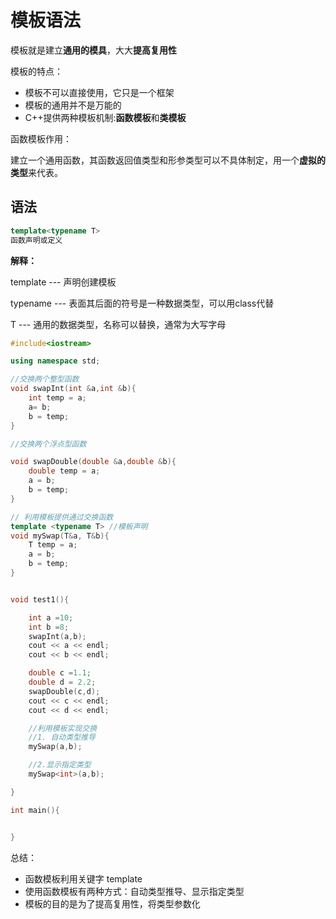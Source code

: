 # 模板语法

模板就是建立**通用的模具**，大大**提高复用性**

模板的特点：

* 模板不可以直接使用，它只是一个框架
* 模板的通用并不是万能的
* C++提供两种模板机制:**函数模板**和**类模板**

函数模板作用：

建立一个通用函数，其函数返回值类型和形参类型可以不具体制定，用一个**虚拟的类型**来代表。

## 语法

```cpp
template<typename T>
函数声明或定义
```

**解释：**

template --- 声明创建模板

typename --- 表面其后面的符号是一种数据类型，可以用class代替

T --- 通用的数据类型，名称可以替换，通常为大写字母

```cpp
#include<iostream>

using namespace std;

//交换两个整型函数
void swapInt(int &a,int &b){
    int temp = a;
    a= b;
    b = temp;
}

//交换两个浮点型函数

void swapDouble(double &a,double &b){
    double temp = a;
    a = b;
    b = temp;
}

// 利用模板提供通过交换函数
template <typename T> //模板声明
void mySwap(T&a, T&b){ 
    T temp = a;
    a = b;
    b = temp;
}


void test1(){

    int a =10;
    int b =8;
    swapInt(a,b);
    cout << a << endl;
    cout << b << endl;

    double c =1.1;
    double d = 2.2;
    swapDouble(c,d);
    cout << c << endl;
    cout << d << endl;

    //利用模板实现交换
    //1. 自动类型推导
    mySwap(a,b);

    //2.显示指定类型
    mySwap<int>(a,b);

}

int main(){


}
```

总结：

* 函数模板利用关键字 template
* 使用函数模板有两种方式：自动类型推导、显示指定类型
* 模板的目的是为了提高复用性，将类型参数化
